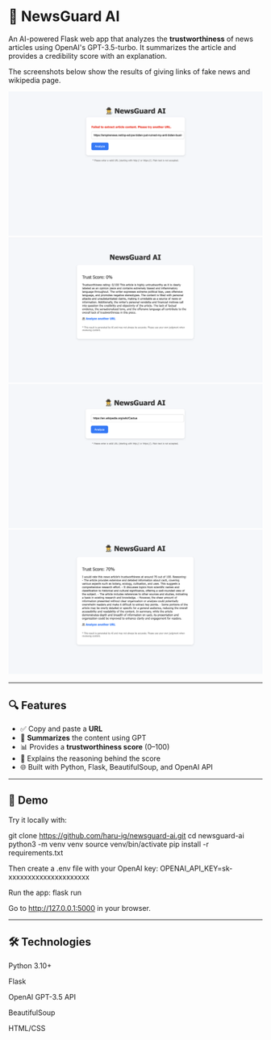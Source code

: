 # 📰 NewsGuard AI

An AI-powered Flask web app that analyzes the **trustworthiness** of news articles using OpenAI's GPT-3.5-turbo. It summarizes the article and provides a credibility score with an explanation.

The screenshots below show the results of giving links of fake news and wikipedia page.

![screenshot](assets/fake_news_input.png)
![screenshot](assets/fake_news_result.png)
![screenshot](assets/cactus_wiki_input.png)
![screenshot](assets/cactus_wiki_result.png)

---

## 🔍 Features

- ✅ Copy and paste a **URL**
- 🧠 **Summarizes** the content using GPT
- 📊 Provides a **trustworthiness score** (0–100)
- 💬 Explains the reasoning behind the score
- 🌐 Built with Python, Flask, BeautifulSoup, and OpenAI API

---

## 🚀 Demo

Try it locally with:

git clone https://github.com/haru-ig/newsguard-ai.git
cd newsguard-ai
python3 -m venv venv
source venv/bin/activate
pip install -r requirements.txt

Then create a .env file with your OpenAI key:
OPENAI_API_KEY=sk-xxxxxxxxxxxxxxxxxxxxx

Run the app:
flask run

Go to http://127.0.0.1:5000 in your browser.

---

## 🛠 Technologies

Python 3.10+

Flask

OpenAI GPT-3.5 API

BeautifulSoup

HTML/CSS


